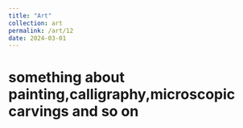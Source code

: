 ```yaml
---
title: "Art"
collection: art
permalink: /art/12
date: 2024-03-01
---
```

something about painting,calligraphy,microscopic carvings and so on
======